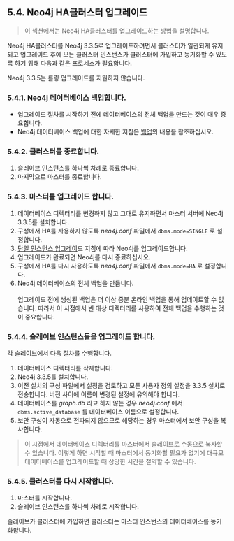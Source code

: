 ## 5.4. Neo4j HA클러스터 업그레이드

> 이 섹션에서는 Neo4j HA클러스터를 업그레이드하는 방법을 설명합니다.

Neo4j HA클러스터를 Neo4j 3.3.5로 업그레이드하려면서 클러스터가 일관되게 유지되고 업그레이드 후에 모든 클러스터 인스턴스가 클러스터에 가입하고 동기화할 수 있도록 하기 위해 다음과 같은 프로세스가 필요합니다.

Neo4j 3.3.5는 롤링 업그레이드를 지원하지 않습니다.

### 5.4.1. Neo4j 데이터베이스 백업합니다.

- 업그레이드 절차를 시작하기 전에 데이터베이스의 전체 백업을 만드는 것이 매우 중요합니다.
- Neo4j 데이터베이스 백업에 대한 자세한 지침은 [백업](../backup.md)의 내용을 참조하십시오.


### 5.4.2. 클러스터를 종료합니다.
  1. 슬레이브 인스턴스를 하나씩 차례로 종료합니다.
  2. 마지막으로 마스터를 종료합니다.

### 5.4.3. 마스터를 업그레이드 합니다.

1. 데이터베이스 디렉터리를 변경하지 않고 그대로 유지하면서 마스터 서버에 Neo4j 3.3.5를 설치합니다.
2. 구성에서 HA를 사용하지 않도록 _neo4j.conf_ 파일에서 `dbms.mode=SINGLE` 로  설정합니다.
3. [단일 인스턴스 업그레이](deployment-upgrading.md)드 지침에 따라 Neo4j를 업그레이드합니다.
4. 업그레이드가 완료되면 Neo4j를 다시 종료하십시오.
5. 구성에서 HA를 다시 사용하도록 _neo4j.conf_ 파일에서 `dbms.mode=HA` 로 설정합니다.
6. Neo4j 데이터베이스의 전체 백업을 만듭니다.<br><br>
업그레이드 전에 생성된 백업은 더 이상 증분 온라인 백업을 통해 업데이트할 수 없습니다. 따라서 이 시점에서 빈 대상 디렉터리를 사용하여 전체 백업을 수행하는 것이 중요합니다.

### 5.4.4. 슬레이브 인스턴스들을 업그레이드 합니다.
각 슬레이브에서 다음 절차를 수행합니다.

1. 데이터베이스 디렉터리를 삭제합니다.
2. Neo4j 3.3.5를 설치합니다.
3. 이전 설치의 구성 파일에서 설정을 검토하고 모든 사용자 정의 설정을 3.3.5 설치로 전송합니다. 버전 사이에 이름이 변경된 설정에 유의해야 합니다.
4. 데이터베이스를 _graph.db_ 라고 하지 않는 경우 _neo4j.conf_ 에서 `dbms.active_database` 를 데이터베이스 이름으로 설정합니다.
5. 보안 구성이 자동으로 전파되지 않으므로 해당하는 경우 마스터에서 보안 구성을 복사합니다.

> 이 시점에서 데이터베이스 디렉터리를 마스터에서 슬레이브로 수동으로 복사할 수 있습니다. 이렇게 하면 시작할 때 마스터에서 동기화할 필요가 없기에 대규모 데이터베이스를 업그레이드할 때 상당한 시간을 절약할 수 있습니다.

### 5.4.5. 클러스터를 다시 시작합니다.
  1. 마스터를 시작합니다.
  2. 슬레이브 인스턴스를 하나씩 차례로 시작합니다.

슬레이브가 클러스터에 가입하면 클러스터는 마스터 인스턴스의 데이터베이스를 동기화합니다.
